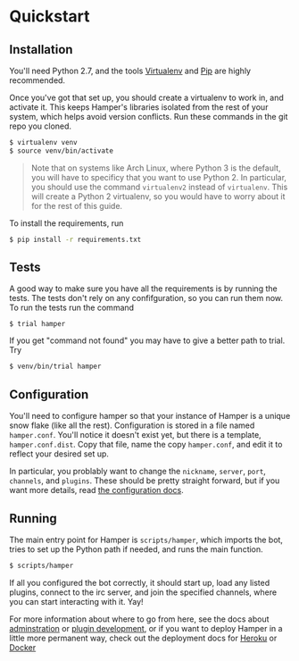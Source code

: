 # Quickstart

## Installation

You'll need Python 2.7, and the tools [Virtualenv][venv] and [Pip][pip] are
highly recommended.

[venv]: http://www.virtualenv.org/en/latest/
[pip]: https://pypi.python.org/pypi/pip

Once you've got that set up, you should create a virtualenv to work in,
and activate it. This keeps Hamper's libraries isolated from the rest of
your system, which helps avoid version conflicts. Run these commands in
the git repo you cloned.

```bash
$ virtualenv venv
$ source venv/bin/activate
```

> Note that on systems like Arch Linux, where Python 3 is the default, you will
> have to specificy that you want to use Python 2. In particular, you should
> use the command `virtualenv2` instead of `virtualenv`. This will create a
> Python 2 virtualenv, so you would have to worry about it for the rest of this
> guide.

To install the requirements, run

```bash
$ pip install -r requirements.txt
```

## Tests

A good way to make sure you have all the requirements is by running the tests. The tests don't rely on any confifguration, so you can run them now. To run the tests run the command

```bashs
$ trial hamper
```

If you get "command not found" you may have to give a better path to trial. Try

```bash
$ venv/bin/trial hamper
```

## Configuration

You'll need to configure hamper so that your instance of Hamper is a
unique snow flake (like all the rest). Configuration is stored in a file
named `hamper.conf`. You'll notice it doesn't exist yet, but there is a
template, `hamper.conf.dist`. Copy that file, name the copy
`hamper.conf`, and edit it to reflect your desired set up.

In particular, you problably want to change the `nickname`, `server`,
`port`, `channels`, and `plugins`. These should be pretty straight
forward, but if you want more details, read
[the configuration docs][config].

[config]: config.mkd

## Running

The main entry point for Hamper is `scripts/hamper`, which imports the bot,
tries to set up the Python path if needed, and runs the main function.

```bash
$ scripts/hamper
```

If all you configured the bot correctly, it should start up, load any
listed plugins, connect to the irc server, and join the specified
channels, where you can start interacting with it. Yay!

For more information about where to go from here, see the docs about
[adminstration][admin] or [plugin development][plugindev], or if you
want to deploy Hamper in a little more permanent way, check out the
deployment docs for [Heroku][heroku] or [Docker][docker]

[admin]: admin.mkd
[plugindev]: plugindev.mkd
[heroku]: heroku.mkd
[docker]: docker.mkd
